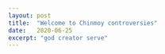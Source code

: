 ```yaml
---
layout: post
title:  "Welcome to Chinmoy controversies"
date:   2020-06-25
excerpt: "god creator serve"
---
```

